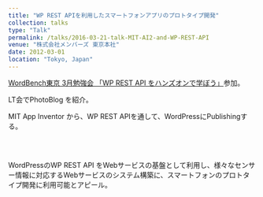 ```yaml
---
title: "WP REST APIを利用したスマートフォンアプリのプロトタイプ開発"
collection: talks
type: "Talk"
permalink: /talks/2016-03-21-talk-MIT-AI2-and-WP-REST-API
venue: "株式会社メンバーズ 東京本社"
date: 2012-03-01
location: "Tokyo, Japan"
---
```


<a href="https://wbtokyo.doorkeeper.jp/events/40569">WordBench東京 3月勉強会 「WP REST API をハンズオンで学ぼう」</a>参加。

LT会でPhotoBlog を紹介。

MIT App Inventor から、WP REST APIを通して、WordPressにPublishingする。

<img src="http://app.edu2web.com/wp-content/uploads/2016/03/CeEFzHbUIAAyLlJ.jpg" alt="" />

&nbsp;

WordPressのWP REST API をWebサービスの基盤として利用し、様々なセンサー情報に対応するWebサービスのシステム構築に、スマートフォンのプロトタイプ開発に利用可能とアピール。
